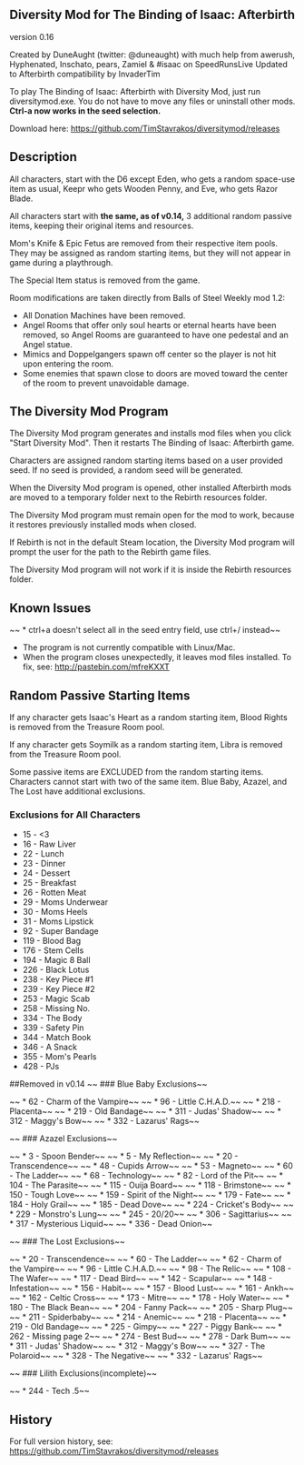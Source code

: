 Diversity Mod for The Binding of Isaac: Afterbirth
-----------------------------------------------
version 0.16

Created by DuneAught (twitter: @duneaught)
with much help from awerush, Hyphenated, Inschato, pears, Zamiel & #isaac on SpeedRunsLive
Updated to Afterbirth compatibility by InvaderTim

To play The Binding of Isaac: Afterbirth with Diversity Mod, just run diversitymod.exe. You do not have to move any files or uninstall other mods.
**Ctrl-a now works in the seed selection.**

Download here: https://github.com/TimStavrakos/diversitymod/releases


Description
-----------

All characters, start with the D6 except Eden, who gets a random space-use item as usual, Keepr who gets Wooden Penny, and Eve, who gets Razor Blade.

All characters start with **the same, as of v0.14,** 3 additional random passive items, keeping their original items and resources.

Mom's Knife & Epic Fetus are removed from their respective item pools. They may be assigned as random starting items, but they will not appear in game during a playthrough.

The Special Item status is removed from the game.

Room modifications are taken directly from Balls of Steel Weekly mod 1.2:

* All Donation Machines have been removed.
* Angel Rooms that offer only soul hearts or eternal hearts have been removed, so Angel Rooms are guaranteed to have one pedestal and an Angel statue.
* Mimics and Doppelgangers spawn off center so the player is not hit upon entering the room.
* Some enemies that spawn close to doors are moved toward the center of the room to prevent unavoidable damage.


The Diversity Mod Program
-------------------------

The Diversity Mod program generates and installs mod files when you click "Start Diversity Mod". Then it restarts The Binding of Isaac: Afterbirth game.

Characters are assigned random starting items based on a user provided seed. If no seed is provided, a random seed will be generated.

When the Diversity Mod program is opened, other installed Afterbirth mods are moved to a temporary folder next to the Rebirth resources folder.

The Diversity Mod program must remain open for the mod to work, because it restores previously installed mods when closed.

If Rebirth is not in the default Steam location, the Diversity Mod program will prompt the user for the path to the Rebirth game files.

The Diversity Mod program will not work if it is inside the Rebirth resources folder.


Known Issues
------------

~~ * ctrl+a doesn't select all in the seed entry field, use ctrl+/ instead~~
* The program is not currently compatible with Linux/Mac.
* When the program closes unexpectedly, it leaves mod files installed. To fix, see: http://pastebin.com/mfreKXXT


Random Passive Starting Items
-----------------------------

If any character gets Isaac's Heart as a random starting item, Blood Rights is removed from the Treasure Room pool.

If any character gets Soymilk as a random starting item, Libra is removed from the Treasure Room pool.

Some passive items are EXCLUDED from the random starting items. Characters cannot start with two of the same item. Blue Baby, Azazel, and The Lost have additional exclusions.

### Exclusions for All Characters

* 15 - <3
* 16 - Raw Liver
* 22 - Lunch
* 23 - Dinner
* 24 - Dessert
* 25 - Breakfast
* 26 - Rotten Meat
* 29 - Moms Underwear
* 30 - Moms Heels
* 31 - Moms Lipstick
* 92 - Super Bandage
* 119 - Blood Bag
* 176 - Stem Cells
* 194 - Magic 8 Ball
* 226 - Black Lotus
* 238 - Key Piece #1
* 239 - Key Piece #2
* 253 - Magic Scab
* 258 - Missing No.
* 334 - The Body
* 339 - Safety Pin
* 344 - Match Book
* 346 - A Snack
* 355 - Mom's Pearls
* 428 - PJs

##Removed in v0.14
~~ ### Blue Baby Exclusions~~

~~ * 62 - Charm of the Vampire~~
~~ * 96 - Little C.H.A.D.~~
~~ * 218 - Placenta~~
~~ * 219 - Old Bandage~~
~~ * 311 - Judas' Shadow~~
~~ * 312 - Maggy's Bow~~
~~ * 332 - Lazarus' Rags~~

~~ ### Azazel Exclusions~~

~~ * 3 - Spoon Bender~~
~~ * 5 - My Reflection~~
~~ * 20 - Transcendence~~
~~ * 48 - Cupids Arrow~~
~~ * 53 - Magneto~~
~~ * 60 - The Ladder~~
~~ * 68 - Technology~~
~~ * 82 - Lord of the Pit~~
~~ * 104 - The Parasite~~
~~ * 115 - Ouija Board~~
~~ * 118 - Brimstone~~
~~ * 150 - Tough Love~~
~~ * 159 - Spirit of the Night~~
~~ * 179 - Fate~~
~~ * 184 - Holy Grail~~
~~ * 185 - Dead Dove~~
~~ * 224 - Cricket's Body~~
~~ * 229 - Monstro's Lung~~
~~ * 245 - 20/20~~
~~ * 306 - Sagittarius~~
~~ * 317 - Mysterious Liquid~~
~~ * 336 - Dead Onion~~

~~ ### The Lost Exclusions~~

~~ * 20 - Transcendence~~
~~ * 60 - The Ladder~~
~~ * 62 - Charm of the Vampire~~
~~ * 96 - Little C.H.A.D.~~
~~ * 98 - The Relic~~
~~ * 108 - The Wafer~~
~~ * 117 - Dead Bird~~
~~ * 142 - Scapular~~
~~ * 148 - Infestation~~
~~ * 156 - Habit~~
~~ * 157 - Blood Lust~~
~~ * 161 - Ankh~~
~~ * 162 - Celtic Cross~~
~~ * 173 - Mitre~~
~~ * 178 - Holy Water~~
~~ * 180 - The Black Bean~~
~~ * 204 - Fanny Pack~~
~~ * 205 - Sharp Plug~~
~~ * 211 - Spiderbaby~~
~~ * 214 - Anemic~~
~~ * 218 - Placenta~~
~~ * 219 - Old Bandage~~
~~ * 225 - Gimpy~~
~~ * 227 - Piggy Bank~~
~~ * 262 - Missing page 2~~
~~ * 274 - Best Bud~~
~~ * 278 - Dark Bum~~
~~ * 311 - Judas' Shadow~~
~~ * 312 - Maggy's Bow~~
~~ * 327 - The Polaroid~~
~~ * 328 - The Negative~~
~~ * 332 - Lazarus' Rags~~

~~ ### Lilith Exclusions(incomplete)~~

~~ * 244 - Tech .5~~

History
-------

For full version history, see: https://github.com/TimStavrakos/diversitymod/releases
